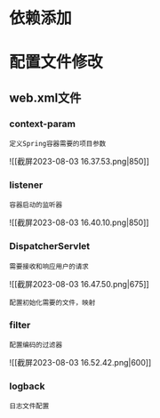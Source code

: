# 依赖添加

# 配置文件修改

## web.xml文件

### context-param
	定义Spring容器需要的项目参数

![[截屏2023-08-03 16.37.53.png|850]]

### listener
	容器启动的监听器

![[截屏2023-08-03 16.40.10.png|850]]

### DispatcherServlet
	需要接收和响应用户的请求

![[截屏2023-08-03 16.47.50.png|675]]

	配置初始化需要的文件，映射

### filter
	配置编码的过滤器

![[截屏2023-08-03 16.52.42.png|600]]

### logback
	日志文件配置

